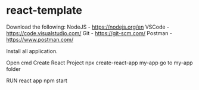 # react-template
Download the following:
NodeJS - https://nodejs.org/en
VSCode - https://code.visualstudio.com/
Git - https://git-scm.com/
Postman - https://www.postman.com/

Install all application.

Open cmd
Create React Project
npx create-react-app my-app
go to my-app folder

RUN react app
  npm start